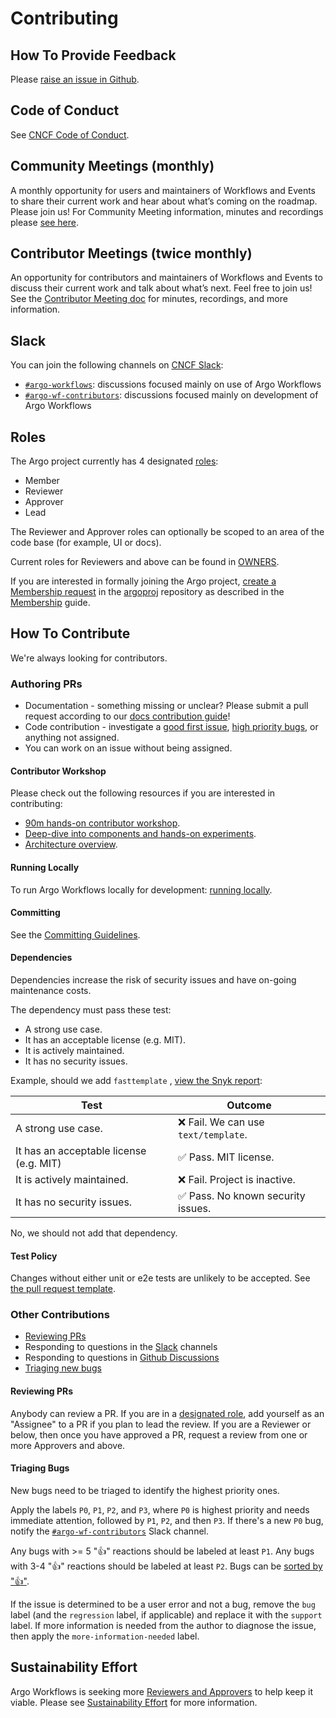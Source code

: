 # Contributing

## How To Provide Feedback

Please [raise an issue in Github](https://github.com/argoproj/argo-workflows/issues).

## Code of Conduct

See [CNCF Code of Conduct](https://github.com/cncf/foundation/blob/master/code-of-conduct.md).

## Community Meetings (monthly)

A monthly opportunity for users and maintainers of Workflows and Events to share their current work and
hear about what’s coming on the roadmap. Please join us! For Community Meeting information, minutes and recordings
please [see here](http://bit.ly/argo-wf-cmty-mtng).

## Contributor Meetings (twice monthly)

An opportunity for contributors and maintainers of Workflows and Events to discuss their current work and talk about what’s next. Feel free to join us!
See the [Contributor Meeting doc](https://bit.ly/argo-data-weekly) for minutes, recordings, and more information.

## Slack

You can join the following channels on [CNCF Slack](https://argoproj.github.io/community/join-slack):

* [`#argo-workflows`](https://cloud-native.slack.com/archives/C01QW9QSSSK): discussions focused mainly on use of Argo Workflows
* [`#argo-wf-contributors`](https://cloud-native.slack.com/archives/C0510EUH90V): discussions focused mainly on development of Argo Workflows

## Roles

The Argo project currently has 4 designated [roles](https://github.com/argoproj/argoproj/blob/main/community/membership.md):

* Member
* Reviewer
* Approver
* Lead

The Reviewer and Approver roles can optionally be scoped to an area of the code base (for example, UI or docs).

Current roles for Reviewers and above can be found in [OWNERS](../OWNERS).

If you are interested in formally joining the Argo project, [create a Membership request](https://github.com/argoproj/argoproj/issues/new?template=membership.md&title=REQUEST%3A%20New%20membership%20for%20%3Cyour-GH-handle%3E) in the [argoproj](https://github.com/argoproj/argoproj) repository as described in the [Membership](https://github.com/argoproj/argoproj/blob/main/community/membership.md) guide.

## How To Contribute

We're always looking for contributors.

### Authoring PRs

* Documentation - something missing or unclear? Please submit a pull request according to our [docs contribution guide](doc-changes.md)!
* Code contribution - investigate a [good first issue](https://github.com/argoproj/argo-workflows/issues?q=is%3Aopen+is%3Aissue+label%3A%22good+first+issue%22), [high priority bugs](#triaging-bugs), or anything not assigned.
* You can work on an issue without being assigned.

#### Contributor Workshop

Please check out the following resources if you are interested in contributing:

* [90m hands-on contributor workshop](https://youtu.be/zZv0lNCDG9w).
* [Deep-dive into components and hands-on experiments](https://docs.google.com/presentation/d/1IU0a3unnr3tBRi38Zn3EHQZj3z6yvocfG9x9icRu1LE/edit?usp=sharing).
* [Architecture overview](https://github.com/argoproj/argo-workflows/blob/main/docs/architecture.md).

#### Running Locally

To run Argo Workflows locally for development: [running locally](running-locally.md).

#### Committing

See the [Committing Guidelines](running-locally.md#committing).

#### Dependencies

Dependencies increase the risk of security issues and have on-going maintenance costs.

The dependency must pass these test:

* A strong use case.
* It has an acceptable license (e.g. MIT).
* It is actively maintained.
* It has no security issues.

Example, should we add `fasttemplate`
, [view the Snyk report](https://snyk.io/advisor/golang/github.com/valyala/fasttemplate):

| Test                                    | Outcome                             |
|-----------------------------------------|-------------------------------------|
| A strong use case.                      | ❌ Fail. We can use `text/template`. |
| It has an acceptable license (e.g. MIT) | ✅ Pass. MIT license.               |
| It is actively maintained.              | ❌ Fail. Project is inactive.        |
| It has no security issues.              | ✅ Pass. No known security issues.  |

No, we should not add that dependency.

#### Test Policy

Changes without either unit or e2e tests are unlikely to be accepted.
See [the pull request template](https://github.com/argoproj/argo-workflows/blob/main/.github/pull_request_template.md).

### Other Contributions

* [Reviewing PRs](#reviewing-prs)
* Responding to questions in the [Slack](#slack) channels
* Responding to questions in [Github Discussions](https://github.com/argoproj/argo-workflows/discussions)
* [Triaging new bugs](#triaging-bugs)

#### Reviewing PRs

Anybody can review a PR.
If you are in a [designated role](#roles), add yourself as an "Assignee" to a PR if you plan to lead the review.
If you are a Reviewer or below, then once you have approved a PR, request a review from one or more Approvers and above.

#### Triaging Bugs

New bugs need to be triaged to identify the highest priority ones.

Apply the labels `P0`, `P1`, `P2`, and `P3`, where `P0` is highest priority and needs immediate attention, followed by `P1`, `P2`, and then `P3`.
If there's a new `P0` bug, notify the [`#argo-wf-contributors`](https://cloud-native.slack.com/archives/C0510EUH90V) Slack channel.

Any bugs with >= 5 "👍" reactions should be labeled at least `P1`.
Any bugs with 3-4 "👍" reactions should be labeled at least `P2`.
Bugs can be [sorted by "👍"](https://github.com/argoproj/argo-workflows/issues?q=is%3Aissue+is%3Aopen+sort%3Areactions-%2B1-desc+label%3Abug).

If the issue is determined to be a user error and not a bug, remove the `bug` label (and the `regression` label, if applicable) and replace it with the `support` label.
If more information is needed from the author to diagnose the issue, then apply the `more-information-needed` label.

## Sustainability Effort

Argo Workflows is seeking more [Reviewers and Approvers](https://github.com/argoproj/argoproj/blob/main/community/membership.md) to help keep it viable.
Please see [Sustainability Effort](../community/sustainability_effort.md) for more information.
